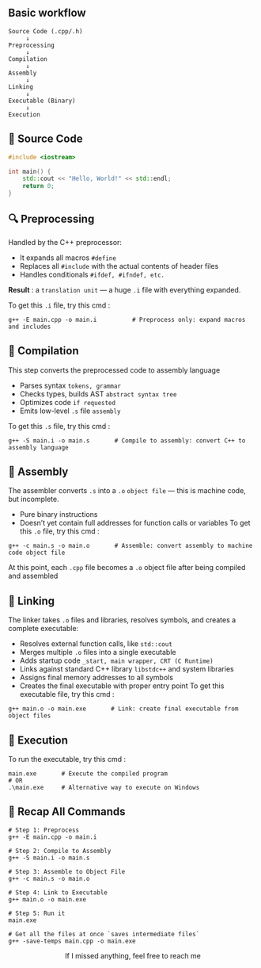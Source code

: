 ## Basic workflow
```
Source Code (.cpp/.h)
     ↓
Preprocessing
     ↓
Compilation
     ↓
Assembly
     ↓
Linking
     ↓
Executable (Binary)
     ↓
Execution
```
## 📝 Source Code

```cpp
#include <iostream>

int main() {
    std::cout << "Hello, World!" << std::endl;
    return 0;
}
```
## 🔍 Preprocessing
Handled by the C++ preprocessor:
- It expands all macros `#define`
- Replaces all `#include` with the actual contents of header files
- Handles conditionals `#ifdef, #ifndef, etc.`

**Result** : a `translation unit` — a huge `.i` file with everything expanded.

To get this `.i` file, try this cmd :
```
g++ -E main.cpp -o main.i          # Preprocess only: expand macros and includes
```
## 🧠 Compilation
This step converts the preprocessed code to assembly language
- Parses syntax `tokens, grammar`
- Checks types, builds AST `abstract syntax tree`
- Optimizes code `if requested`
- Emits low-level `.s` file `assembly`

To get this `.s` file, try this cmd :
```
g++ -S main.i -o main.s       # Compile to assembly: convert C++ to assembly language
```
## 🧬 Assembly
The assembler converts `.s` into a `.o` `object file` — this is machine code, but incomplete.
- Pure binary instructions
- Doesn’t yet contain full addresses for function calls or variables
To get this `.o` file, try this cmd :
```
g++ -c main.s -o main.o       # Assemble: convert assembly to machine code object file
```
At this point, each `.cpp` file becomes a `.o` object file after being compiled and assembled

## 🧩 Linking
The linker takes `.o` files and libraries, resolves symbols, and creates a complete executable:
- Resolves external function calls, like `std::cout`
- Merges multiple `.o` files into a single executable
- Adds startup code `_start, main wrapper, CRT (C Runtime)`
- Links against standard C++ library `libstdc++` and system libraries
- Assigns final memory addresses to all symbols
- Creates the final executable with proper entry point
To get this executable file, try this cmd :
```
g++ main.o -o main.exe       # Link: create final executable from object files
```

## 🏁 Execution
To run the executable, try this cmd :
```
main.exe       # Execute the compiled program
# OR
.\main.exe     # Alternative way to execute on Windows
```


## 🔄 Recap All Commands
```
# Step 1: Preprocess
g++ -E main.cpp -o main.i

# Step 2: Compile to Assembly
g++ -S main.i -o main.s

# Step 3: Assemble to Object File
g++ -c main.s -o main.o

# Step 4: Link to Executable
g++ main.o -o main.exe

# Step 5: Run it
main.exe

# Get all the files at once `saves intermediate files`
g++ -save-temps main.cpp -o main.exe
```

<div align='center'>
If I missed anything, feel free to reach me
</div>